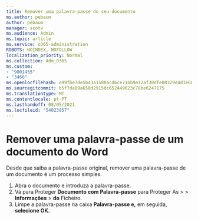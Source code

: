 ```yaml
---
title: Remover uma palavra-passe do seu documento
ms.author: pebaum
author: pebaum
manager: scotv
ms.audience: Admin
ms.topic: article
ms.service: o365-administration
ROBOTS: NOINDEX, NOFOLLOW
localization_priority: Normal
ms.collection: Adm_O365
ms.custom:
- "9001455"
- "3466"
ms.openlocfilehash: e99fbe7de5b43a1580acd6ce716b9e12af30dfe08329e4d1e68f843b11d577e2
ms.sourcegitcommit: b5f7da89a650d2915dc652449623c78be6247175
ms.translationtype: MT
ms.contentlocale: pt-PT
ms.lasthandoff: 08/05/2021
ms.locfileid: "54023857"
---
```

# <a name="remove-a-password-from-a-word-document"></a>Remover uma palavra-passe de um documento do Word

Desde que saiba a palavra-passe original, remover uma palavra-passe de um documento é um processo simples.

1. Abra o documento e introduza a palavra-passe.
2. Vá para Proteger **Documento com Palavra-passe** para Proteger As  >    >  **Informações**  >  **do** Ficheiro.
3. Limpe a palavra-passe na caixa **Palavra-passe e,** em seguida, **selecione OK.**